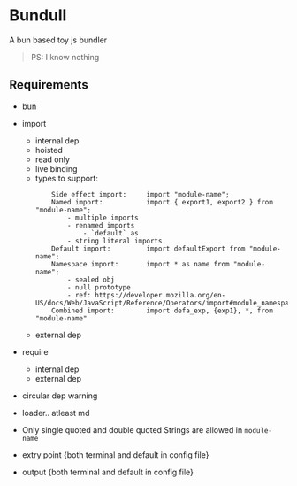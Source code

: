 # Bundull

A bun based toy js bundler

> PS: I know nothing

## Requirements
- bun
- import
    - internal dep
    - hoisted
    - read only
    - live binding
    - types to support:
        ```
            Side effect import:     import "module-name";
            Named import:           import { export1, export2 } from "module-name";
                - multiple imports
                - renamed imports
                    - `default` as 
                - string literal imports
            Default import:         import defaultExport from "module-name";
            Namespace import:       import * as name from "module-name";
                - sealed obj
                - null prototype
                - ref: https://developer.mozilla.org/en-US/docs/Web/JavaScript/Reference/Operators/import#module_namespace_object
            Combined import:        import defa_exp, {exp1}, *, from "module-name"
        ```
    - external dep

- require
    - internal dep
    - external dep
- circular dep warning
- loader.. atleast md
- Only single quoted and double quoted Strings are allowed in `module-name`
- extry point {both terminal and default in config file}
- output {both terminal and default in config file}